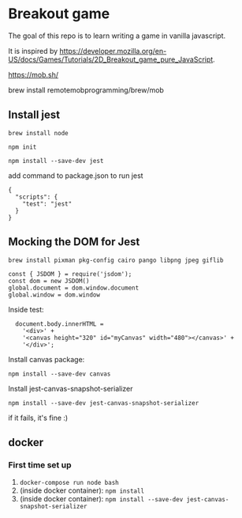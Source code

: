 # Breakout game

The goal of this repo is to learn writing a game in vanilla javascript. 

It is inspired by https://developer.mozilla.org/en-US/docs/Games/Tutorials/2D_Breakout_game_pure_JavaScript.

https://mob.sh/

brew install remotemobprogramming/brew/mob


## Install jest

```
brew install node

npm init

npm install --save-dev jest
```

add command to package.json to run jest


```
{
  "scripts": {
    "test": "jest"
  }
}
```

## Mocking the DOM for Jest

```
brew install pixman pkg-config cairo pango libpng jpeg giflib
```

```
const { JSDOM } = require('jsdom');
const dom = new JSDOM()
global.document = dom.window.document
global.window = dom.window
```

Inside test:

```
  document.body.innerHTML =
    '<div>' +
    '<canvas height="320" id="myCanvas" width="480"></canvas>' +
    '</div>';
```

Install canvas package:

```
npm install --save-dev canvas
```

Install jest-canvas-snapshot-serializer

```
npm install --save-dev jest-canvas-snapshot-serializer
```

if it fails, it's fine :)

## docker

### First time set up

1. `docker-compose run node bash`
1. (inside docker container): `npm install`
1. (inside docker container): `npm install --save-dev jest-canvas-snapshot-serializer`

